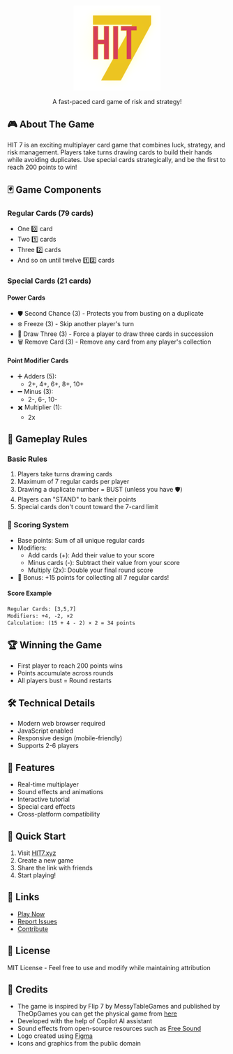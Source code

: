 <div align="center">
  <img src="public/images/hit7-logo.png" alt="HIT 7 Logo" width="200"/>
  <p>A fast-paced card game of risk and strategy!</p>
</div>

## 🎮 About The Game
HIT 7 is an exciting multiplayer card game that combines luck, strategy, and risk management. Players take turns drawing cards to build their hands while avoiding duplicates. Use special cards strategically, and be the first to reach 200 points to win!

## 🃏 Game Components

### Regular Cards (79 cards)
- One 0️⃣ card
- Two 1️⃣ cards
- Three 2️⃣ cards
- And so on until twelve 1️⃣2️⃣ cards

### Special Cards (21 cards)

#### Power Cards
- 🛡️ Second Chance (3) - Protects you from busting on a duplicate
- ❄️ Freeze (3) - Skip another player's turn
- 🎯 Draw Three (3) - Force a player to draw three cards in succession
- 🗑️ Remove Card (3) - Remove any card from any player's collection

#### Point Modifier Cards
- ➕ Adders (5):
  - 2+, 4+, 6+, 8+, 10+
- ➖ Minus (3):
  - 2-, 6-, 10-
- ✖️ Multiplier (1):
  - 2x

## 🎲 Gameplay Rules

### Basic Rules
1. Players take turns drawing cards
2. Maximum of 7 regular cards per player
3. Drawing a duplicate number = BUST (unless you have 🛡️)
4. Players can "STAND" to bank their points
5. Special cards don't count toward the 7-card limit

### 💯 Scoring System
- Base points: Sum of all unique regular cards
- Modifiers:
  - Add cards (+): Add their value to your score
  - Minus cards (-): Subtract their value from your score
  - Multiply (2x): Double your final round score
- 🌟 Bonus: +15 points for collecting all 7 regular cards!

#### Score Example
```
Regular Cards: [3,5,7]
Modifiers: +4, -2, ×2
Calculation: (15 + 4 - 2) × 2 = 34 points
```

## 🏆 Winning the Game
- First player to reach 200 points wins
- Points accumulate across rounds
- All players bust = Round restarts

## 🛠️ Technical Details
- Modern web browser required
- JavaScript enabled
- Responsive design (mobile-friendly)
- Supports 2-6 players

## 🎵 Features
- Real-time multiplayer
- Sound effects and animations
- Interactive tutorial
- Special card effects
- Cross-platform compatibility

## 🚀 Quick Start
1. Visit [HIT7.xyz](https://hit7.xyz)
2. Create a new game
3. Share the link with friends
4. Start playing!

## 🔗 Links
- [Play Now](https://hit7.xyz)
- [Report Issues](https://github.com/JawadAlSaeed/HIT7/issues)
- [Contribute](https://github.com/JawadAlSaeed/HIT7)

## 📜 License
MIT License - Feel free to use and modify while maintaining attribution

## 🙏 Credits
- The game is inspired by Flip 7 by MessyTableGames and published by TheOpGames you can get the physical game from [here](https://theop.games/products/flip-7)
- Developed with the help of Copilot AI assistant
- Sound effects from open-source resources such as [Free Sound](https://freesound.org/)
- Logo created using [Figma](https://www.figma.com/)
- Icons and graphics from the public domain



